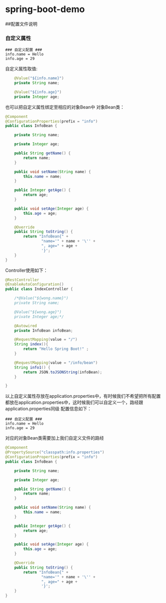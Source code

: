 # spring-boot-demo

##配置文件说明

### 自定义属性
```properties
### 自定义配置 ###
info.name = Hello
info.age = 29
```
自定义属性取值:
```java
    @Value("${info.name}")
    private String name;

    @Value("${info.age}")
    private Integer age;
```
也可以把自定义属性绑定至相应的对象Bean中
对象Bean类：
```java
@Component
@ConfigurationProperties(prefix = "info")
public class InfoBean {

    private String name;

    private Integer age;

    public String getName() {
        return name;
    }

    public void setName(String name) {
        this.name = name;
    }

    public Integer getAge() {
        return age;
    }

    public void setAge(Integer age) {
        this.age = age;
    }

    @Override
    public String toString() {
        return "InfoBean{" +
                "name='" + name + '\'' +
                ", age=" + age +
                '}';
    }
}
```
Controller使用如下：
```java
@RestController
@EnableAutoConfiguration()
public class IndexController {

    /*@Value("${wong.name}")
    private String name;

    @Value("${wong.age}")
    private Integer age;*/

    @Autowired
    private InfoBean infoBean;

    @RequestMapping(value = "/")
    String index(){
        return "Hello Spring Boot!" ;
    }

    @RequestMapping(value = "/info/bean")
    String info1() {
        return JSON.toJSONString(infoBean);
    }

}
```

以上自定义属性存放在application.properties中，有时候我们不希望把所有配置都放在application.properties中，这时候我们可以自定义一个，路经跟application.properties同级
配置信息如下：
```properties
### 自定义配置 ###
info.name = Hello
info.age = 29
```
对应的对象Bean类需要加上我们自定义文件的路经
```java
@Component
@PropertySource("classpath:info.properties")
@ConfigurationProperties(prefix = "info")
public class InfoBean {

    private String name;

    private Integer age;

    public String getName() {
        return name;
    }

    public void setName(String name) {
        this.name = name;
    }

    public Integer getAge() {
        return age;
    }

    public void setAge(Integer age) {
        this.age = age;
    }

    @Override
    public String toString() {
        return "InfoBean{" +
                "name='" + name + '\'' +
                ", age=" + age +
                '}';
    }
}
```